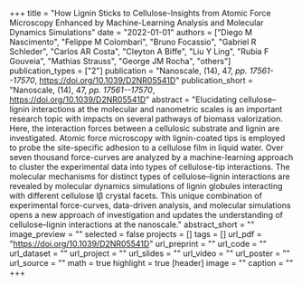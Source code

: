 +++
title = "How Lignin Sticks to Cellulose-Insights from Atomic Force Microscopy Enhanced by Machine-Learning Analysis and Molecular Dynamics Simulations"
date = "2022-01-01"
authors = ["Diego M Nascimento", "Felippe M Colombari", "Bruno Focassio", "Gabriel R Schleder", "Carlos AR Costa", "Cleyton A Biffe", "Liu Y Ling", "Rubia F Gouveia", "Mathias Strauss", "George JM Rocha", "others"]
publication_types = ["2"]
publication = "Nanoscale, (14), 47, _pp. 17561--17570_, https://doi.org/10.1039/D2NR05541D"
publication_short = "Nanoscale, (14), 47, _pp. 17561--17570_, https://doi.org/10.1039/D2NR05541D"
abstract = "Elucidating cellulose–lignin interactions at the molecular and nanometric scales is an important research topic with impacts on several pathways of biomass valorization. Here, the interaction forces between a cellulosic substrate and lignin are investigated. Atomic force microscopy with lignin-coated tips is employed to probe the site-specific adhesion to a cellulose film in liquid water. Over seven thousand force-curves are analyzed by a machine-learning approach to cluster the experimental data into types of cellulose-tip interactions. The molecular mechanisms for distinct types of cellulose–lignin interactions are revealed by molecular dynamics simulations of lignin globules interacting with different cellulose Iβ crystal facets. This unique combination of experimental force-curves, data-driven analysis, and molecular simulations opens a new approach of investigation and updates the understanding of cellulose–lignin interactions at the nanoscale."
abstract_short = ""
image_preview = ""
selected = false
projects = []
tags = []
url_pdf = "https://doi.org/10.1039/D2NR05541D"
url_preprint = ""
url_code = ""
url_dataset = ""
url_project = ""
url_slides = ""
url_video = ""
url_poster = ""
url_source = ""
math = true
highlight = true
[header]
image = ""
caption = ""
+++
